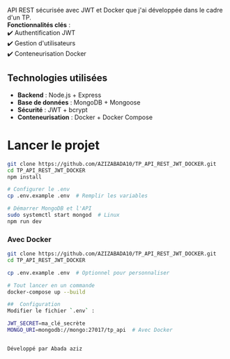 API REST sécurisée avec JWT et Docker que j'ai développée dans le cadre d'un TP.  
**Fonctionnalités clés** :  
✔️ Authentification JWT  
✔️ Gestion d'utilisateurs  
✔️ Conteneurisation Docker  

##  Technologies utilisées
- **Backend** : Node.js + Express
- **Base de données** : MongoDB + Mongoose
- **Sécurité** : JWT + bcrypt
- **Conteneurisation** : Docker + Docker Compose

# Lancer le projet

```bash
git clone https://github.com/AZIZABADA10/TP_API_REST_JWT_DOCKER.git
cd TP_API_REST_JWT_DOCKER
npm install

# Configurer le .env
cp .env.example .env  # Remplir les variables

# Démarrer MongoDB et l'API
sudo systemctl start mongod  # Linux
npm run dev
```

### Avec Docker 
```bash
git clone https://github.com/AZIZABADA10/TP_API_REST_JWT_DOCKER.git
cd TP_API_REST_JWT_DOCKER

cp .env.example .env  # Optionnel pour personnaliser

# Tout lancer en un commande
docker-compose up --build

##  Configuration
Modifier le fichier `.env` :

JWT_SECRET=ma_clé_secrète
MONGO_URI=mongodb://mongo:27017/tp_api  # Avec Docker


Développé par Abada aziz
